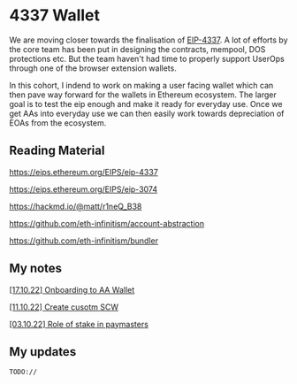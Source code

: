 # 4337 Wallet

We are moving closer towards the finalisation of [EIP-4337](https://eips.ethereum.org/EIPS/eip-4337). A lot of efforts by the core team has been put in designing the contracts, mempool, DOS protections etc. But the team haven't had time to properly support UserOps through one of the browser extension wallets.

In this cohort, I indend to work on making a user facing wallet which can then pave way forward for the wallets in Ethereum ecosystem. The larger goal is to test the eip enough and make it ready for everyday use. Once we get AAs into everyday use we can then easily work towards depreciation of EOAs from the ecosystem.

## Reading Material

https://eips.ethereum.org/EIPS/eip-4337

https://eips.ethereum.org/EIPS/eip-3074

https://hackmd.io/@matt/r1neQ_B38

https://github.com/eth-infinitism/account-abstraction

https://github.com/eth-infinitism/bundler

## My notes

[[17.10.22] Onboarding to AA Wallet](https://github.com/eth-protocol-fellows/cohort-three/blob/master/notes/garvit.md#171022-onboarding-to-aa-wallet)

[[11.10.22] Create cusotm SCW](https://github.com/eth-protocol-fellows/cohort-three/blob/master/notes/garvit.md#111022-create-cusotm-scw)

[[03.10.22] Role of stake in paymasters](https://github.com/eth-protocol-fellows/cohort-three/blob/master/notes/garvit.md#031022-role-of-stake-in-paymasters)

## My updates

`TODO://`